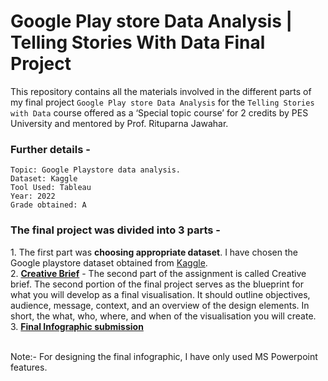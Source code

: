 # Google Play store Data Analysis | Telling Stories With Data Final Project

This repository contains all the materials involved in the different parts of my final project `Google Play store Data Analysis` for the `Telling Stories with Data` course offered as a ‘Special topic course’ for 2 credits by PES University and mentored by Prof. Rituparna Jawahar.

<h3>Further details -</h3>

```
Topic: Google Playstore data analysis.
Dataset: Kaggle
Tool Used: Tableau
Year: 2022
Grade obtained: A
```

<h3>The final project was divided into 3 parts -</h3>
1. The first part was <strong>choosing appropriate dataset</strong>. I have chosen the Google playstore dataset obtained from <a href="https://www.kaggle.com/datasets/lava18/google-play-store-apps">Kaggle</a>.<br>
2. <a href="https://github.com/Viztruth/Google-Play-store-Data-Analysis/blob/main/TSWD%20FINAL%20PROJECT%20PART%202.pdf"><strong>Creative Brief</strong></a> - The second part of the assignment is called Creative brief. The second portion of the final project serves as the blueprint for what you will develop as a final visualisation. It should outline objectives, audience, message, context, and an overview of the design elements. In short, the what, who, where, and when of the visualisation you will create.<br>
3. <a href="https://github.com/Viztruth/Google-Play-store-Data-Analysis/blob/main/TSWD%20Final%20Infographic.pdf"><strong>Final Infographic submission</strong></a><br><br>

Note:- For designing the final infographic, I have only used MS Powerpoint features.


